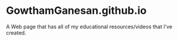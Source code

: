 GowthamGanesan.github.io
========================

A Web page that has all of my educational resources/videos that I've created.
